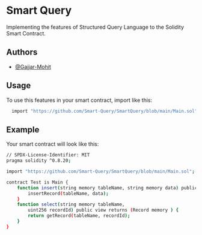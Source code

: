 
# Smart Query

Implementing the features of Structured Query Language to the Solidity Smart Contract.

## Authors

- [@Gajjar-Mohit](https://www.github.com/Gajjar-Mohit)


## Usage

To use this features in your smart contract, import like this:

```bash
  import "https://github.com/Smart-Query/SmartQuery/blob/main/Main.sol";
```

## Example

Your smart contract will look like this:

```bash
// SPDX-License-Identifier: MIT
pragma solidity ^0.8.20;

import "https://github.com/Smart-Query/SmartQuery/blob/main/Main.sol";

contract Test is Main {
    function insert(string memory tableName, string memory data) public {
        insertRecord(tableName, data);
    }
    function select(string memory tableName,
        uint256 recordId) public view returns (Record memory ) {
        return getRecord(tableName, recordId);
    }
}
```

